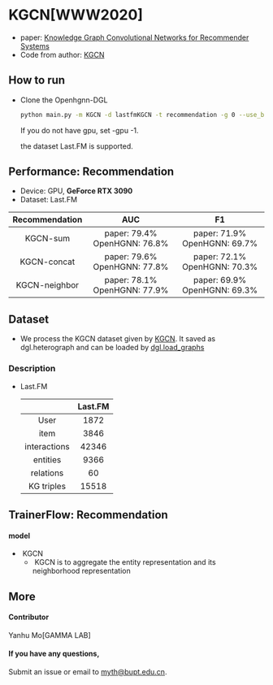# KGCN[WWW2020]

-   paper: [Knowledge Graph Convolutional Networks for Recommender Systems ](https://dl.acm.org/doi/10.1145/3308558.3313417)
-   Code from author: [KGCN](https://github.com/hwwang55/KGCN)

## How to run

- Clone the Openhgnn-DGL

  ```bash
  python main.py -m KGCN -d lastfmKGCN -t recommendation -g 0 --use_best_config
  ```

  If you do not have gpu, set -gpu -1.

  the dataset Last.FM is supported.

## Performance: Recommendation

-   Device: GPU, **GeForce RTX 3090**
-   Dataset: Last.FM

| Recommendation |               AUC               |               F1                |
| :------------: | :-----------------------------: | :-----------------------------: |
|    KGCN-sum    | paper: 79.4%    OpenHGNN: 76.8% | paper: 71.9%    OpenHGNN: 69.7% |
|  KGCN-concat   | paper: 79.6%    OpenHGNN: 77.8% | paper: 72.1%    OpenHGNN: 70.3% |
| KGCN-neighbor  | paper: 78.1%    OpenHGNN: 77.9% | paper: 69.9%    OpenHGNN: 69.3% |

## Dataset

-   We process the KGCN dataset given by [KGCN](https://github.com/hwwang55/KGCN). It saved as dgl.heterograph and can be loaded by [dgl.load_graphs](https://docs.dgl.ai/en/latest/generated/dgl.load_graphs.html)

### Description

- Last.FM

  |              | Last.FM |
  | :----------: | :-----: |
  |     User     |  1872   |
  |     item     |  3846   |
  | interactions |  42346  |
  |   entities   |  9366   |
  |  relations   |   60    |
  |  KG triples  |  15518  |

  

## TrainerFlow: Recommendation

#### model

- ​	KGCN
  - ​		KGCN is to aggregate the entity representation and its neighborhood representation



## More

#### Contributor

Yanhu Mo[GAMMA LAB]

#### If you have any questions,

Submit an issue or email to  [myth@bupt.edu.cn](mailto:myth@bupt.edu.cn).



